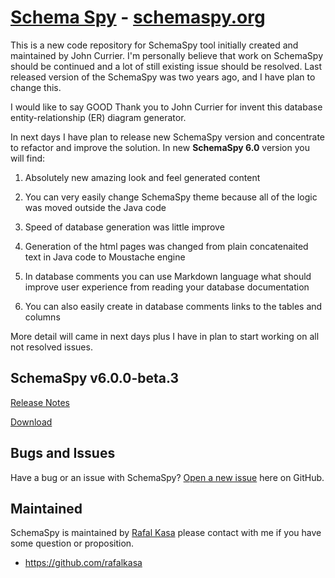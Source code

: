 # [Schema Spy](http://schemaspy.org/) -  [schemaspy.org](http://schemaspy.org/)

This is a new code repository for SchemaSpy tool initially created and maintained by John Currier.
I'm personally believe that work on SchemaSpy should be continued and a lot of still existing issue should be resolved.
Last released version of the SchemaSpy was two years ago, and I have plan to change this.

I would like to say GOOD Thank you to John Currier for invent this database entity-relationship (ER) diagram generator.

In next days I have plan to release new SchemaSpy version and concentrate to refactor and improve the solution.
In new **SchemaSpy 6.0** version you will find:

1. Absolutely new amazing look and feel generated content

2. You can very easily change SchemaSpy theme because all of the logic was moved outside the Java code

3. Speed of database generation was little improve

4. Generation of the html pages was changed from plain concatenaited text in Java code to Moustache engine

5. In database comments you can use Markdown language what should improve user experience from reading your database documentation

6. You can also easily create in database comments links to the tables and columns

More detail will came in next days plus I have in plan to start working on all not resolved issues.

## SchemaSpy v6.0.0-beta.3
[Release Notes](https://github.com/schemaspy/schemaspy/releases/tag/v6.0.0-beta.3)

[Download](https://github.com/schemaspy/schemaspy/releases/download/v6.0.0-beta.3/schemaspy-6.0.0-beta.3.jar)

## Bugs and Issues

Have a bug or an issue with SchemaSpy? [Open a new issue](https://github.com/schemaspy/schemaspy/issues) here on GitHub.

## Maintained

SchemaSpy is maintained by [Rafal Kasa](malito:rafalkasa@gmail.com) please contact with me if you have some question or proposition.
* https://github.com/rafalkasa

